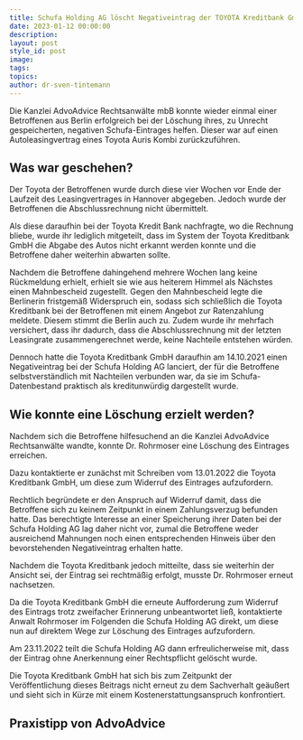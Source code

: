 ```yaml
---
title: Schufa Holding AG löscht Negativeintrag der TOYOTA Kreditbank GmbH
date: 2023-01-12 00:00:00
description:
layout: post
style_id: post
image:
tags:
topics:
author: dr-sven-tintemann
---
```

Die Kanzlei AdvoAdvice Rechtsanwälte mbB konnte wieder einmal einer Betroffenen aus Berlin erfolgreich bei der Löschung ihres, zu Unrecht gespeicherten, negativen Schufa-Eintrages helfen. Dieser war auf einen Autoleasingvertrag eines Toyota Auris Kombi zurückzuführen.

## Was war geschehen?

Der Toyota der Betroffenen wurde durch diese vier Wochen vor Ende der Laufzeit des Leasingvertrages in Hannover abgegeben. Jedoch wurde der Betroffenen die Abschlussrechnung nicht übermittelt.

Als diese daraufhin bei der Toyota Kredit Bank nachfragte, wo die Rechnung bliebe, wurde ihr lediglich mitgeteilt, dass im System der Toyota Kreditbank GmbH die Abgabe des Autos nicht erkannt werden konnte und die Betroffene daher weiterhin abwarten sollte.

Nachdem die Betroffene dahingehend mehrere Wochen lang keine Rückmeldung erhielt, erhielt sie wie aus heiterem Himmel als Nächstes einen Mahnbescheid zugestellt. Gegen den Mahnbescheid legte die Berlinerin fristgemä&szlig; Widerspruch ein, sodass sich schlie&szlig;lich die Toyota Kreditbank bei der Betroffenen mit einem Angebot zur Ratenzahlung meldete. Diesem stimmt die Berlin auch zu. Zudem wurde ihr mehrfach versichert, dass ihr dadurch, dass die Abschlussrechnung mit der letzten Leasingrate zusammengerechnet werde, keine Nachteile entstehen würden.

Dennoch hatte die Toyota Kreditbank GmbH daraufhin am 14.10.2021 einen Negativeintrag bei der Schufa Holding AG lanciert, der für die Betroffene selbstverständlich mit Nachteilen verbunden war, da sie im Schufa-Datenbestand praktisch als kreditunwürdig dargestellt wurde.

## Wie konnte eine Löschung erzielt werden?

Nachdem sich die Betroffene hilfesuchend an die Kanzlei AdvoAdvice Rechtsanwälte wandte, konnte Dr. Rohrmoser eine Löschung des Eintrages erreichen.&nbsp;

Dazu kontaktierte er zunächst mit Schreiben vom 13.01.2022 die Toyota Kreditbank GmbH, um diese zum Widerruf des Eintrages aufzufordern.

Rechtlich begründete er den Anspruch auf Widerruf damit, dass die Betroffene sich zu keinem Zeitpunkt in einem Zahlungsverzug befunden hatte. Das berechtigte Interesse an einer Speicherung ihrer Daten bei der Schufa Holding AG lag daher nicht vor, zumal die Betroffene weder ausreichend Mahnungen noch einen entsprechenden Hinweis über den bevorstehenden Negativeintrag erhalten hatte.

Nachdem die Toyota Kreditbank jedoch mitteilte, dass sie weiterhin der Ansicht sei, der Eintrag sei rechtmä&szlig;ig erfolgt, musste Dr. Rohrmoser erneut nachsetzen.

Da die Toyota Kreditbank GmbH die erneute Aufforderung zum Widerruf des Eintrags trotz zweifacher Erinnerung unbeantwortet lie&szlig;, kontaktierte Anwalt Rohrmoser im Folgenden die Schufa Holding AG direkt, um diese nun auf direktem Wege zur Löschung des Eintrages aufzufordern.

Am 23.11.2022 teilt die Schufa Holding AG dann erfreulicherweise mit, dass der Eintrag ohne Anerkennung einer Rechtspflicht gelöscht wurde.

Die Toyota Kreditbank GmbH hat sich bis zum Zeitpunkt der Veröffentlichung dieses Beitrags nicht erneut zu dem Sachverhalt geäu&szlig;ert und sieht sich in Kürze mit einem Kostenerstattungsanspruch konfrontiert.&nbsp;

## Praxistipp von AdvoAdvice

&nbsp;